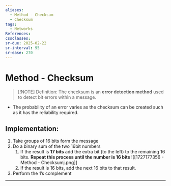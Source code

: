 ```yaml
---
aliases:
  - Method - Checksum
  - Checksum
tags:
  - Networks
References: 
cssclasses: 
sr-due: 2025-02-22
sr-interval: 95
sr-ease: 270
---
```

# Method - Checksum
 
> [!NOTE] Definition: 
> The checksum is an **error detection method** used to detect bit errors within a message. 
+ The probability of an error varies as the checksum can be created such as it has the reliability required.
## Implementation:
1. Take groups of 16 bits form the message
2. Do a binary sum of the two 16bit numbers
	1. If the result is **17 bits** add the extra bit (to the left) to the remaining 16 bits. **Repeat this process until the number is 16 bits**
	   ![[1727177356 - Method - Checksumj.png]]
	2. If the result is 16 bits, add the next 16 bits to that result. 
3. Perform the 1’s complement
***